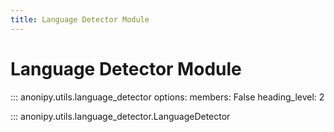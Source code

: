 ```yaml
---
title: Language Detector Module
---
```


# Language Detector Module

::: anonipy.utils.language_detector
    options:
        members: False
        heading_level: 2

::: anonipy.utils.language_detector.LanguageDetector